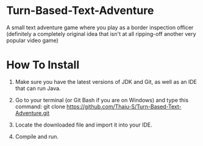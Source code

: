 # Turn-Based-Text-Adventure
A small text adventure game where you play as a border inspection officer (definitely a completely original idea that isn't at all ripping-off another very popular video game)

# How To Install
1. Make sure you have the latest versions of JDK and Git, as well as an IDE that can run Java.

2. Go to your terminal (or Git Bash if you are on Windows) and type this command:
    git clone https://github.com/Thaju-S/Turn-Based-Text-Adventure.git

3. Locate the downloaded file and import it into your IDE.

4. Compile and run.
